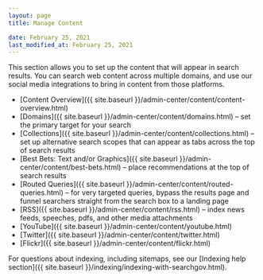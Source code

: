 ```yaml
---
layout: page
title: Manage Content

date: February 25, 2021
last_modified_at: February 25, 2021
---
```

<i class="icon-file"></i> This section allows you to set up the content that will appear in search results. You can search web content across multiple domains, and use our social media integrations to bring in content from those platforms.

* [Content Overview]({{ site.baseurl }}/admin-center/content/content-overview.html)
* [Domains]({{ site.baseurl }}/admin-center/content/domains.html) &ndash; set the primary target for your search
* [Collections]({{ site.baseurl }}/admin-center/content/collections.html) &ndash; set up alternative search scopes that can appear as tabs across the top of search results
* [Best Bets: Text and/or Graphics]({{ site.baseurl }}/admin-center/content/best-bets.html) &ndash; place recommendations at the top of search results
* [Routed Queries]({{ site.baseurl }}/admin-center/content/routed-queries.html) &ndash; for very targeted queries, bypass the results page and funnel searchers straight from the search box to a landing page
* [RSS]({{ site.baseurl }}/admin-center/content/rss.html) &ndash; index news feeds, speeches, pdfs, and other media attachments
* [YouTube]({{ site.baseurl }}/admin-center/content/youtube.html)
* [Twitter]({{ site.baseurl }}/admin-center/content/twitter.html)
* [Flickr]({{ site.baseurl }}/admin-center/content/flickr.html)

For questions about indexing, including sitemaps, see our [Indexing help section]({{ site.baseurl }}/indexing/indexing-with-searchgov.html).